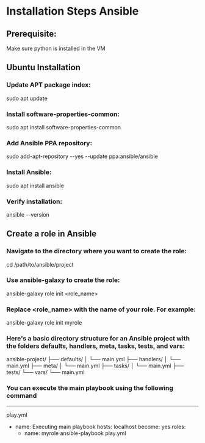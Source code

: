 # Installation Steps Ansible

## Prerequisite:
Make sure python is installed in the VM 

## Ubuntu Installation

### Update APT package index:

sudo apt update

### Install software-properties-common:

sudo apt install software-properties-common

### Add Ansible PPA repository:

sudo add-apt-repository --yes --update ppa:ansible/ansible

### Install Ansible:

sudo apt install ansible

### Verify installation:

ansible --version

## Create a role in Ansible 

### Navigate to the directory where you want to create the role:

cd /path/to/ansible/project

### Use ansible-galaxy to create the role:

ansible-galaxy role init <role_name>

### Replace <role_name> with the name of your role. For example:

ansible-galaxy role init myrole

### Here's a basic directory structure for an Ansible project with the folders defaults, handlers, meta, tasks, tests, and vars:

ansible-project/
├── defaults/
│   └── main.yml
├── handlers/
│   └── main.yml
├── meta/
│   └── main.yml
├── tasks/
│   └── main.yml
├── tests/
└── vars/
    └── main.yml

### You can execute the main playbook using the following command 
---
play.yml
- name: Executing main playbook
  hosts: localhost
  become: yes
  roles:
    - name: myrole
ansible-playbook play.yml
